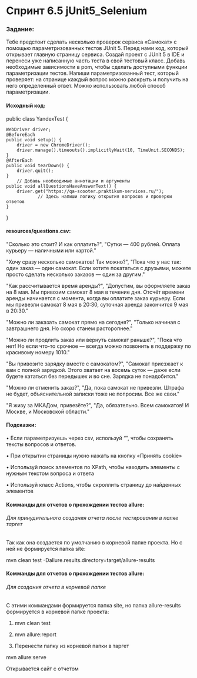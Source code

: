 # Спринт 6.5 jUnit5_Selenium
### Задание:

Тебе предстоит сделать несколько проверок сервиса «Самокат» с помощью параметризованных тестов JUnit 5.
Перед нами код, который открывает главную страницу сервиса. 
Создай проект с JUnit 5 в IDE и перенеси уже написанную часть теста в свой тестовый класс. Добавь необходимые зависимости в pom, чтобы сделать доступными функции параметризации тестов. 
Напиши параметризованный тест, который проверяет: на странице каждый вопрос можно раскрыть и получить на него определенный ответ.
Можно использовать любой способ параметризации.

#### Исходный код:

public class YandexTest {

    WebDriver driver;
    @BeforeEach
    public void setup() {
        driver = new ChromeDriver();
        driver.manage().timeouts().implicitlyWait(10, TimeUnit.SECONDS);
    }
    @AfterEach
    public void tearDown() {
        driver.quit();
    }
        // Добавь необходимые аннотации и аргументы
    public void allQuestionsHaveAnswerText() {
        driver.get("https://qa-scooter.praktikum-services.ru/");
                // Здесь напиши логику открытия вопросов и проверки ответов
    }
}

#### resources/questions.csv:

"Сколько это стоит? И как оплатить?", "Сутки — 400 рублей. Оплата курьеру — наличными или картой."

"Хочу сразу несколько самокатов! Так можно?", "Пока что у нас так: один заказ — один самокат. Если хотите покататься с друзьями, можете просто сделать несколько заказов — один за другим."

"Как рассчитывается время аренды?", "Допустим, вы оформляете заказ на 8 мая. Мы привозим самокат 8 мая в течение дня. Отсчёт времени аренды начинается с момента, когда вы оплатите заказ курьеру. Если мы привезли самокат 8 мая в 20:30, суточная аренда закончится 9 мая в 20:30."

"Можно ли заказать самокат прямо на сегодня?", "Только начиная с завтрашнего дня. Но скоро станем расторопнее."

"Можно ли продлить заказ или вернуть самокат раньше?", "Пока что нет! Но если что-то срочное — всегда можно позвонить в поддержку по красивому номеру 1010."

"Вы привозите зарядку вместе с самокатом?", "Самокат приезжает к вам с полной зарядкой. Этого хватает на восемь суток — даже если будете кататься без передышек и во сне. Зарядка не понадобится."

"Можно ли отменить заказ?", "Да, пока самокат не привезли. Штрафа не будет, объяснительной записки тоже не попросим. Все же свои."

"Я жизу за МКАДом, привезёте?", "Да, обязательно. Всем самокатов! И Москве, и Московской области."

#### Подсказки:
•	Если параметризуешь через csv, используй “”, чтобы сохранять тексты вопросов и ответов.

•	При открытии страницы нужно нажать на кнопку «Принять cookie»

•	Используй поиск элементов по XPath, чтобы находить элементы с нужным текстом вопроса и ответа

•	Используй класс Actions, чтобы скроллить страницу до найденных элементов

#### Комманды для отчетов о прохождении тестов allure:
###### Для принудительного создания отчета после тестирования в папке таргет
Так как она создается по умолчанию в корневой папке проекта. Но с ней не формируется папка site:

mvn clean test -Dallure.results.directory=target/allure-results 

#### Комманды для отчетов о прохождении тестов allure:
###### Для создания отчета в корневой папке
С этими коммандами формируется папка site, но папка allure-results формируется в корневой папке проекта:

1. mvn clean test

2. mvn allure:report

3. Перенести папку из корневой папки в таргет

mvn allure:serve

Открывается сайт с отчетом







